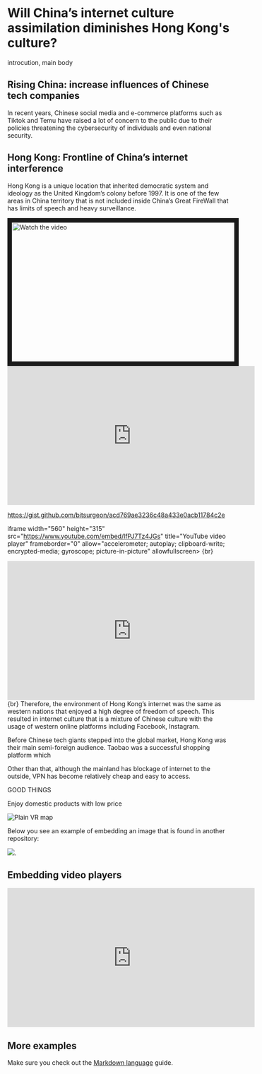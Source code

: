 # Will China’s internet culture assimilation diminishes Hong Kong's culture?  

introcution, main body  
## Rising China: increase influences of Chinese tech companies  
In recent years, Chinese social media and e-commerce platforms such as Tiktok and Temu have raised a lot of concern to the public due to their policies threatening the cybersecurity of individuals and even national security. 

## Hong Kong: Frontline of China’s internet interference  
Hong Kong is a unique location that inherited democratic system and ideology as the United Kingdom’s colony before 1997. It is one of the few areas in China territory that is not included inside China’s Great FireWall that has limits of speech and heavy surveillance. 

<a href="https://www.youtube.com/watch?v=ajR9J9eoq34&ab_channel=SouthChinaMorningPost" target="_blank">
 <img src="http://img.youtube.com/vi/ajR9J9eoq34/mqdefault.jpg" alt="Watch the video" width="560" height="315" border="10" />
</a>  

<iframe width="560" height="315" src="https://www.youtube.com/embed/6_fNGTGPuVs?si=PzeZh6Jcn2ahecPR" title="YouTube video player" frameborder="0" allow="accelerometer; autoplay; clipboard-write; encrypted-media; gyroscope; picture-in-picture; web-share" allowfullscreen></iframe>





https://gist.github.com/bitsurgeon/acd769ae3236c48a433e0acb11784c2e  

iframe width="560" height="315" src="https://www.youtube.com/embed/lfPJ7Tz4JGs" title="YouTube video player" frameborder="0" allow="accelerometer; autoplay; clipboard-write; encrypted-media; gyroscope; picture-in-picture" allowfullscreen>
{br}

<iframe width="560" height="315" src="https://www.youtube.com/embed/lfPJ7Tz4JGs" title="YouTube video player" frameborder="0" allow="accelerometer; autoplay; clipboard-write; encrypted-media; gyroscope; picture-in-picture" allowfullscreen></iframe>
{br}
Therefore, the environment of Hong Kong’s internet was the same as western nations that enjoyed a high degree of freedom of speech. This resulted in internet culture that is a mixture of Chinese culture with the usage of western online platforms including Facebook, Instagram.  

Before Chinese tech giants stepped into the global market, Hong Kong was their main semi-foreign audience. Taobao was a successful shopping platform which  

Other than that, although the mainland has blockage of internet to the outside, VPN has become relatively cheap and easy to access.  

GOOD THINGS  

Enjoy domestic products with low price  




![Plain VR map](assets/img/vr-map-plain.svg)

Below you see an example of embedding an image that is found in another repository:

![](https://khofstadter.com/assets/img/2005-04-01-khofstadter-painting-chien.jpg). 

## Embedding video players

<iframe width="560" height="315" src="https://www.youtube.com/embed/lfPJ7Tz4JGs" title="YouTube video player" frameborder="0" allow="accelerometer; autoplay; clipboard-write; encrypted-media; gyroscope; picture-in-picture" allowfullscreen></iframe>

## More examples
Make sure you check out the [Markdown language](https://guides.github.com/features/mastering-markdown/) guide. 


